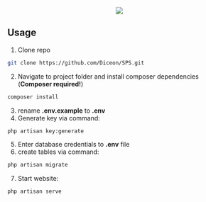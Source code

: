 <p align="center"><img src="https://laravel.com/assets/img/components/logo-laravel.svg"></p>


## Usage
1. Clone repo
``` bash
git clone https://github.com/Diceon/SPS.git
```
2. Navigate to project folder and install composer dependencies (__Composer required!__)
```bash
composer install
```
3. rename __.env.example__ to __.env__
4. Generate key via command:
``` bash
php artisan key:generate
```
5. Enter database credentials to __.env__ file
6. create tables via command:
```bash
php artisan migrate
```
7. Start website:
```bash
php artisan serve
```
